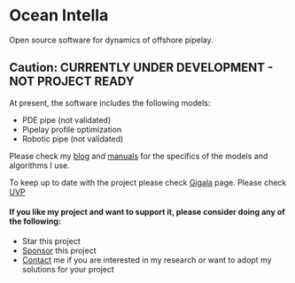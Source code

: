 # Ocean Intella

Open source software for dynamics of offshore pipelay. 

## Caution: CURRENTLY UNDER DEVELOPMENT - NOT PROJECT READY ##

At present, the software includes the following models:
* PDE pipe (not validated)
* Pipelay profile optimization
* Robotic pipe (not validated)

Please check my [blog](https://gigatskhondia.medium.com/) and [manuals](https://github.com/gigatskhondia/ocean_intella/blob/main/docs/pdfs/marine_v2.pdf) for the specifics of the models and algorithms I use.

To keep up to date with the project please check [Gigala](https://gigala.io/) page. Please check [UVP](https://github.com/gigatskhondia/ocean_intella/blob/main/docs/pdfs/Gigala_5.8.pdf) 

#### If you like my project and want to support it, please consider doing any of the following: ####
* Star this project
* [Sponsor](https://www.paypal.me/gigatskhondia) this project 
* [Contact](https://gigala.io/) me if you are interested in my research or want to adopt my solutions for your project
